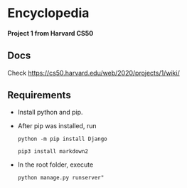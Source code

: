 
# Encyclopedia
#### Project 1 from Harvard CS50 

## Docs 
Check https://cs50.harvard.edu/web/2020/projects/1/wiki/

## Requirements 

* Install python and pip.
* After pip was installed, run
    
    ````
    python -m pip install Django
    ````
    ````
    pip3 install markdown2
    ````
* In the root folder, execute 
    ````
    python manage.py runserver"
    ````
